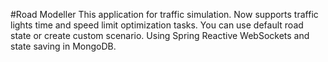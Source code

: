 #Road Modeller
This application for traffic simulation. Now supports traffic lights time and speed limit optimization tasks. You can use default road state or create custom scenario.
Using Spring Reactive WebSockets and state saving in MongoDB. 
